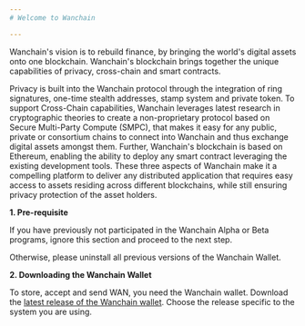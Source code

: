 ```yaml
---
# Welcome to Wanchain

---
```

Wanchain's vision is to rebuild finance, by bringing the world's digital assets onto one blockchain. Wanchain's blockchain brings together the unique capabilities of privacy, cross-chain and smart contracts.

Privacy is built into the Wanchain protocol through the integration of ring signatures, one-time stealth addresses, stamp system and private token. To support Cross-Chain capabilities, Wanchain leverages latest research in cryptographic theories to create a non-proprietary protocol based on Secure Multi-Party Compute (SMPC), that makes it easy for any public, private or consortium chains to connect into Wanchain and thus exchange digital assets amongst them. Further, Wanchain's blockchain is based on Ethereum, enabling the ability to deploy any smart contract leveraging the existing development tools. These three aspects of Wanchain make it a compelling platform to deliver any distributed application that requires easy access to assets residing across different blockchains, while still ensuring privacy protection of the asset holders.

**1. Pre-requisite**

If you have previously not participated in the Wanchain Alpha or Beta programs, ignore this section and proceed to the next step.

Otherwise, please uninstall all previous versions of the Wanchain Wallet.


**2. Downloading the Wanchain Wallet**

To store, accept and send WAN, you need the Wanchain wallet. Download the [latest release of the Wanchain wallet](https://github.com/wanchain/go-wanchain/releases/tag/v1.0.0). Choose the release specific to the system you are using.

